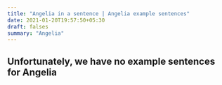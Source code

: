 ```yaml
---
title: "Angelia in a sentence | Angelia example sentences"
date: 2021-01-20T19:57:50+05:30
draft: falses
summary: "Angelia"
---
```

## Unfortunately, we have no example sentences for Angelia                 
